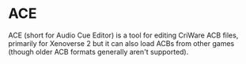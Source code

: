 # ACE
ACE (short for Audio Cue Editor) is a tool for editing CriWare ACB files, primarily for Xenoverse 2 but it can also load ACBs from other games (though older ACB formats generally aren't supported). 
